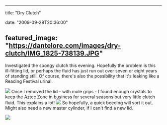 
---
title: "Dry Clutch"

date: "2009-09-28T20:36:00"

featured_image: "https://dantelore.com/images/dry-clutch/IMG_1825-738139.JPG"
---


Investigated the spongy clutch this evening.  Hopefully the problem is this ill-fitting lid, or perhaps the fluid has just run out over seven or eight years of standing still.  Of course, there's also the possibility that it's leaking like a Reading Festival urinal.

<a href="http://danandtheduke.co.uk/uploaded_images/IMG_1825-738147.JPG"><img src="https://dantelore.com/images/dry-clutch/IMG_1825-738139.JPG"/></a>
Once I removed the lid - with mole grips - I found enough crystals to keep the Aztec Zone in business for several seasons but very little clutch fluid.  This explains a lot!
<a href="http://danandtheduke.co.uk/uploaded_images/IMG_1831-738171.JPG"><img src="https://dantelore.com/images/dry-clutch/IMG_1831-738165.JPG"/></a>
So hopefully, a quick beeding will sort it out.  Might also need a new master cylinder, if I can't find a new lid.

<a href="http://danandtheduke.co.uk/uploaded_images/IMG_1832-760949.JPG"><img src="https://dantelore.com/images/dry-clutch/IMG_1832-760940.JPG"/></a>